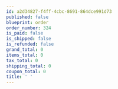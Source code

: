 ```yaml
---
id: a2d34827-f4ff-4cbc-8691-864dce991d73
published: false
blueprint: order
order_number: 324
is_paid: false
is_shipped: false
is_refunded: false
grand_total: 0
items_total: 0
tax_total: 0
shipping_total: 0
coupon_total: 0
title: ' '
---
```

